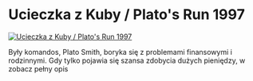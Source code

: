 Ucieczka z Kuby / Plato's Run 1997 
=============
[![Ucieczka z Kuby / Plato's Run 1997 ](http://vidos.pl/images/player.gif)](http://vidos.pl/ucieczka-z-kuby-plato-s-run-1997)

 Były komandos, Plato Smith, boryka się z problemami finansowymi i rodzinnymi. Gdy tylko pojawia się szansa zdobycia dużych pieniędzy, w zobacz pełny opis
